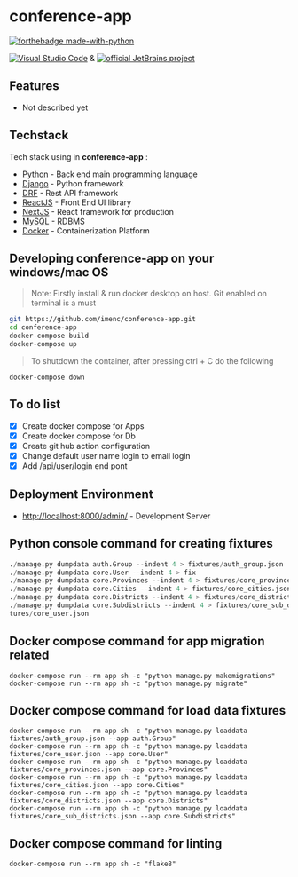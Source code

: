 # conference-app
[![forthebadge made-with-python](http://ForTheBadge.com/images/badges/made-with-python.svg)](https://www.python.org/)

[![Visual Studio Code](https://img.shields.io/badge/--007ACC?logo=visual%20studio%20code&logoColor=ffffff)](https://code.visualstudio.com/)  &
[![official JetBrains project](http://jb.gg/badges/official.svg)](https://www.jetbrains.com/pycharm/)



## Features
- Not described yet

## Techstack
Tech stack using in **conference-app** :
- [Python](https://www.python.org) - Back end main programming language
- [Django](https://www.djangoproject.com) - Python framework
- [DRF](https://www.django-rest-framework.org) - Rest API framework
- [ReactJS](https://reactjs.org) - Front End UI library
- [NextJS](https://nextjs.org) - React framework for production
- [MySQL](https://www.mysql.com) - RDBMS
- [Docker](https://www.docker.com) - Containerization Platform

## Developing conference-app on your windows/mac OS
> Note: Firstly install & run docker desktop on host. Git enabled on terminal is a must

```sh
git https://github.com/imenc/conference-app.git
cd conference-app
docker-compose build
docker-compose up
```
> To shutdown the container, after pressing ctrl + C do the following

```shell
docker-compose down
```

## To do list
- [x] Create docker compose for Apps
- [x] Create docker compose for Db
- [x] Create git hub action configuration
- [x] Change default user name login to email login
- [x] Add /api/user/login end pont

## Deployment Environment
- [http://localhost:8000/admin/](http://localhost:8000/admin/) - Development Server

## Python console command for creating fixtures
```python
./manage.py dumpdata auth.Group --indent 4 > fixtures/auth_group.json
./manage.py dumpdata core.User --indent 4 > fix
./manage.py dumpdata core.Provinces --indent 4 > fixtures/core_provinces.json
./manage.py dumpdata core.Cities --indent 4 > fixtures/core_cities.json  
./manage.py dumpdata core.Districts --indent 4 > fixtures/core_districts.json
./manage.py dumpdata core.Subdistricts --indent 4 > fixtures/core_sub_districts.json
tures/core_user.json
```

## Docker compose command for app migration related
```shell
docker-compose run --rm app sh -c "python manage.py makemigrations"
docker-compose run --rm app sh -c "python manage.py migrate"
```

## Docker compose command for load data fixtures
```shell
docker-compose run --rm app sh -c "python manage.py loaddata fixtures/auth_group.json --app auth.Group"
docker-compose run --rm app sh -c "python manage.py loaddata fixtures/core_user.json --app core.User"
docker-compose run --rm app sh -c "python manage.py loaddata fixtures/core_provinces.json --app core.Provinces"
docker-compose run --rm app sh -c "python manage.py loaddata fixtures/core_cities.json --app core.Cities"
docker-compose run --rm app sh -c "python manage.py loaddata fixtures/core_districts.json --app core.Districts"
docker-compose run --rm app sh -c "python manage.py loaddata fixtures/core_sub_districts.json --app core.Subdistricts"
```

## Docker compose command for linting
```shell
docker-compose run --rm app sh -c "flake8"
```
